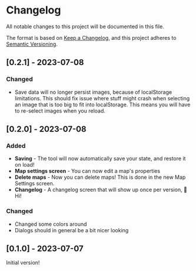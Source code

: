 # Changelog

All notable changes to this project will be documented in this file.

The format is based on [Keep a Changelog](https://keepachangelog.com/en/1.0.0/),
and this project adheres to [Semantic Versioning](https://semver.org/spec/v2.0.0.html).

## [0.2.1] - 2023-07-08

### Changed

- Save data will no longer persist images, because of localStorage limitations. This should fix issue where stuff might crash when selecting an image that is too big to fit into localStorage.
  This means you will have to re-select images when you reload.

## [0.2.0] - 2023-07-08

### Added

- **Saving** - The tool will now automatically save your state, and restore it on load!
- **Map settings screen** - You can now edit a map's properties
- **Delete maps** - Now you can delete maps! This is done in the new Map Settings screen.
- **Changelog** - A changelog screen that will show up once per version, 👋 Hi!

### Changed

- Changed some colors around
- Dialogs should in general be a bit nicer looking

## [0.1.0] - 2023-07-07

Initial version!
